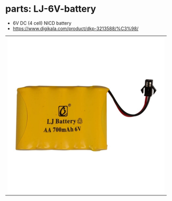 # parts: LJ-6V-battery

- 6V DC (4 cell) NICD battery
- https://www.digikala.com/product/dkp-3213588/%C3%98/

|   |
| --- |
| ![image](https://github.com/kamangir/assets2/raw/main/bluer-sbc/parts/LJ-6V-battery.jpg?raw=true) |
